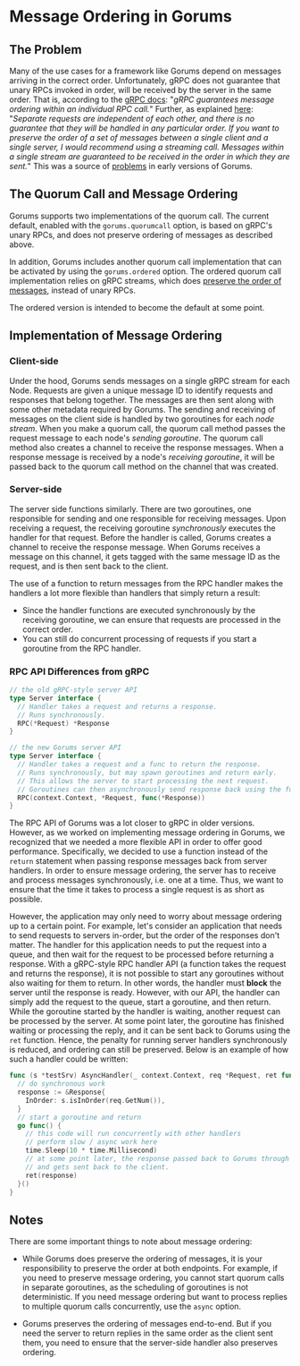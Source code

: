 # Message Ordering in Gorums

## The Problem

Many of the use cases for a framework like Gorums depend on messages arriving in the correct order.
Unfortunately, gRPC does not guarantee that unary RPCs invoked in order, will be received by the server in the same order.
That is, according to the [gRPC docs](https://grpc.io/docs/what-is-grpc/core-concepts/):
"_gRPC guarantees message ordering within an individual RPC call._"
Further, as explained [here](https://github.com/grpc/grpc/issues/10853#issuecomment-297478862):
"_Separate requests are independent of each other, and there is no guarantee that they will be handled in any particular order. If you want to preserve the order of a set of messages between a single client and a single server, I would recommend using a streaming call. Messages within a single stream are guaranteed to be received in the order in which they are sent._"
This was a source of [problems](https://github.com/relab/gorums/issues/16) in early versions of Gorums.

## The Quorum Call and Message Ordering

Gorums supports two implementations of the quorum call.
The current default, enabled with the `gorums.quorumcall` option, is based on gRPC's unary RPCs, and does not preserve ordering of messages as described above.

In addition, Gorums includes another quorum call implementation that can be activated by using the `gorums.ordered` option.
The ordered quorum call implementation relies on gRPC streams, which does
[preserve the order of messages](https://grpc.io/docs/what-is-grpc/core-concepts/), instead of unary RPCs.

The ordered version is intended to become the default at some point.

## Implementation of Message Ordering

### Client-side

Under the hood, Gorums sends messages on a single gRPC stream for each Node.
Requests are given a unique message ID to identify requests and responses that belong together.
The messages are then sent along with some other metadata required by Gorums.
The sending and receiving of messages on the client side is handled by two goroutines for each *node stream*.
When you make a quorum call, the quorum call method passes the request message to each node's *sending goroutine*.
The quorum call method also creates a channel to receive the response messages.
When a response message is received by a node's *receiving goroutine*, it will be passed back to the quorum call method on the channel that was created.

### Server-side

The server side functions similarly.
There are two goroutines, one responsible for sending and one responsible for receiving messages.
Upon receiving a request, the receiving goroutine *synchronously* executes the handler for that request.
Before the handler is called, Gorums creates a channel to receive the response message.
When Gorums receives a message on this channel, it gets tagged with the same message ID as the request, and is then sent back to the client.

The use of a function to return messages from the RPC handler makes the handlers a lot more flexible than handlers that simply return a result:

* Since the handler functions are executed synchronously by the receiving goroutine, we can ensure that requests are processed in the correct order.
* You can still do concurrent processing of requests if you start a goroutine from the RPC handler.

### RPC API Differences from gRPC

```go
// the old gRPC-style server API
type Server interface {
  // Handler takes a request and returns a response.
  // Runs synchronously.
  RPC(*Request) *Response
}

// the new Gorums server API
type Server interface {
  // Handler takes a request and a func to return the response.
  // Runs synchronously, but may spawn goroutines and return early.
  // This allows the server to start processing the next request.
  // Goroutines can then asynchronously send response back using the func.
  RPC(context.Context, *Request, func(*Response))
}
```

The RPC API of Gorums was a lot closer to gRPC in older versions.
However, as we worked on implementing message ordering in Gorums, we recognized that we needed a more flexible API in order to offer good performance.
Specifically, we decided to use a function instead of the `return` statement when passing response messages back from server handlers.
In order to ensure message ordering, the server has to receive and process messages synchronously, i.e. one at a time.
Thus, we want to ensure that the time it takes to process a single request is as short as possible.

However, the application may only need to worry about message ordering up to a certain point.
For example, let's consider an application that needs to send requests to servers in-order, but the order of the responses don't matter.
The handler for this application needs to put the request into a queue, and then wait for the request to be processed before returning a response.
With a gRPC-style RPC handler API (a function takes the request and returns the response),
it is not possible to start any goroutines without also waiting for them to return.
In other words, the handler must **block** the server until the response is ready.
However, with our API, the handler can simply add the request to the queue, start a goroutine, and then return.
While the goroutine started by the handler is waiting, another request can be processed by the server.
At some point later, the goroutine has finished waiting or processing the reply, and it can be sent back to Gorums using the `ret` function.
Hence, the penalty for running server handlers synchronously is reduced, and ordering can still be preserved.
Below is an example of how such a handler could be written:

```go
func (s *testSrv) AsyncHandler(_ context.Context, req *Request, ret func(*Response)) {
  // do synchronous work
  response := &Response{
    InOrder: s.isInOrder(req.GetNum()),
  }
  // start a goroutine and return
  go func() {
    // this code will run concurrently with other handlers
    // perform slow / async work here
    time.Sleep(10 * time.Millisecond)
    // at some point later, the response passed back to Gorums through the `ret` function,
    // and gets sent back to the client.
    ret(response)
  }()
}
```

## Notes

There are some important things to note about message ordering:

* While Gorums does preserve the ordering of messages, it is your responsibility to preserve the order at both endpoints.
For example, if you need to preserve message ordering, you cannot start quorum calls in separate goroutines, as the scheduling of goroutines is not deterministic.
If you need message ordering but want to process replies to multiple quorum calls concurrently, use the `async` option.

* Gorums preserves the ordering of messages end-to-end.
But if you need the server to return replies in the same order as the client sent them, you need to ensure that the server-side handler also preserves ordering.
